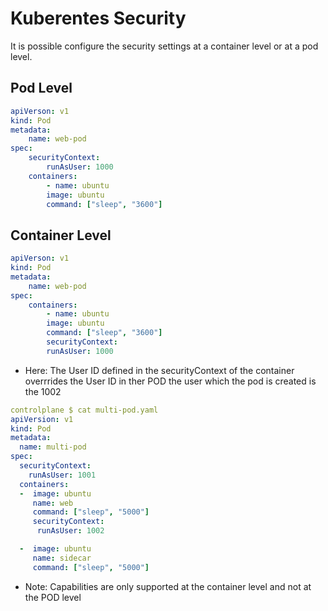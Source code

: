 # Kuberentes Security

It is possible configure the security settings at a container level or at a pod level.

## Pod Level

```yaml
apiVerson: v1
kind: Pod
metadata:
    name: web-pod
spec:
    securityContext:
        runAsUser: 1000
    containers:
        - name: ubuntu
        image: ubuntu
        command: ["sleep", "3600"]
```

## Container Level
```yaml
apiVerson: v1
kind: Pod
metadata:
    name: web-pod
spec:
    containers:
        - name: ubuntu
        image: ubuntu
        command: ["sleep", "3600"]
        securityContext:
        runAsUser: 1000
```


* Here: The User ID defined in the securityContext of the container overrrides the User ID in ther POD
the user which the pod is created is the 1002


```yaml
controlplane $ cat multi-pod.yaml
apiVersion: v1
kind: Pod
metadata:
  name: multi-pod
spec:
  securityContext:
    runAsUser: 1001
  containers:
  -  image: ubuntu
     name: web
     command: ["sleep", "5000"]
     securityContext:
      runAsUser: 1002

  -  image: ubuntu
     name: sidecar
     command: ["sleep", "5000"]
```


* Note:
Capabilities are only supported at the container level and not at the POD level